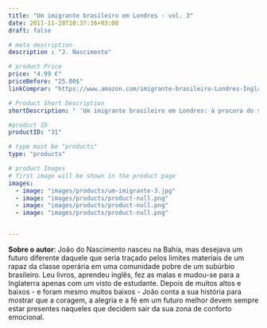 ```yaml
---
title: "Um imigrante brasileiro em Londres - vol. 3"
date: 2011-11-28T10:37:16+03:00
draft: false

# meta description
description : "J. Nascimento"

# product Price
price: "4.99 €"
priceBefore: "25.00$"
linkComprar: "https://www.amazon.com/imigrante-brasileiro-Londres-Inglaterra-Brasileiro-ebook/dp/B083JFP9Z2/"

# Product Short Description
shortDescription: " 'Um imigrante brasileiro em Londres: à procura do sentido da vida na Inglaterra' é o terceiro e último livro da série, em que João conta a sua primeira viagem de volta ao Brasil e os sentimentos contraditórios de pertencimento e  distância com relação às duas cidades que passaram a formar o seu mapa afetivo. Indeciso sobre qual o rumo do seu futuro, João tenta escolher o melhor caminho, mesmo sabendo que atravessará turbulências e perdas inevitáveis. Mais uma vez, a coragem, a alegria e a fé em um futuro melhor serão as armas inseparáveis deste brasileiro que não conhece fronteiras para os seus sonhos."

#product ID
productID: "31"

# type must be "products"
type: "products"

# product Images
# first image will be shown in the product page
images:
  - image: "images/products/um-imigrante-3.jpg"
  - image: "images/products/product-null.png"
  - image: "images/products/product-null.png"
  - image: "images/products/product-null.png"


---
```


**Sobre o autor**: João do Nascimento nasceu na Bahia, mas desejava um futuro diferente daquele que seria traçado pelos limites materiais de um rapaz da classe operária em uma comunidade pobre de um subúrbio brasileiro. Leu livros, aprendeu inglês, fez as malas e mudou-se para a Inglaterra apenas com um visto de estudante. Depois de muitos altos e baixos - e foram mesmo muitos baixos - João conta a sua história para mostrar que a coragem, a alegria e a fé em um futuro melhor devem sempre estar presentes naqueles que decidem sair da sua zona de conforto emocional.